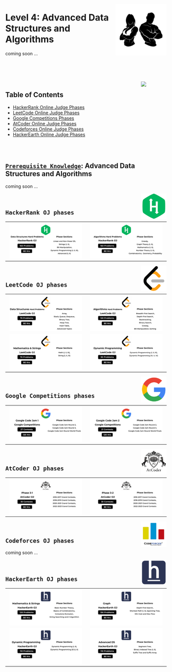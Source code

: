 <a href="/level-4/README.md"><img align="right" width="160" src="/logos/level-4.png"></img></a>

# Level 4: Advanced Data Structures and Algorithms
coming soon ...

<br><br>

<br>
<picture><img align="right" width="80" src="https://github.com/cs-MohamedAyman/cs-MohamedAyman/blob/master/repos-icons/agenda.png"></img></picture>

## Table of Contents
  * [HackerRank Online Judge Phases](#hackerrank-oj-phases)
  * [LeetCode Online Judge Phases](#leetcode-oj-phases)
  * [Google Competitions Phases](#google-competitions-phases)
  * [AtCoder Online Judge Phases](#atcoder-oj-phases)
  * [Codeforces Online Judge Phases](#codeforces-oj-phases)
  * [HackerEarth Online Judge Phases](#hackerearth-oj-phases)

<br><br>

## [`Prerequisite Knowledge`](https://github.com/cs-MohamedAyman/computer-science-trainings/blob/master/advanced-data-structures-and-algorithms/README.md): Advanced Data Structures and Algorithms

coming soon ...

<picture><img align="right" width="80" src="/logos/hackerrank.png"></img></picture>
<br>

## `HackerRank OJ phases`

<table>
    <tbody>
        <tr>
<td align="center"><a href="/level-4/hackerrank/data-structures-hard-problems/README.md"><img width="95%" src="/logos/hackerrank-09.png"></img></a></td>
<td align="center"><a href="/level-4/hackerrank/algorithms-hard-problems/README.md">     <img width="95%" src="/logos/hackerrank-10.png"></img></a></td>
        </tr>
    </tbody>
</table>

<picture><img align="right" width="80" src="/logos/leetcode.png"></img></picture>
<br>

## `LeetCode OJ phases`

<table>
    <tbody>
        <tr>
<td align="center"><a href="/level-4/leetcode/data-structures-hard-problems/README.md"><img width="95%" src="/logos/leetcode-13.png"></img></a></td>
<td align="center"><a href="/level-4/leetcode/algorithms-hard-problems/README.md">     <img width="95%" src="/logos/leetcode-14.png"></img></a></td>
        </tr>
        <tr>
<td align="center"><a href="/level-4/leetcode/mathematics-strings/README.md">          <img width="95%" src="/logos/leetcode-15.png"></img></a></td>
<td align="center"><a href="/level-4/leetcode/dynamic-programming/README.md">          <img width="95%" src="/logos/leetcode-16.png"></img></a></td>
        </tr>
    </tbody>
</table>

<picture><img align="right" width="80" src="/logos/googlecompetitions.png"></img></picture>
<br>

## `Google Competitions phases`

<table>
    <tbody>
        <tr>
<td align="center"><a href="/level-4/googlecompetitions/codejam-1/README.md">          <img width="95%" src="/logos/googlecompetitions-05.png"></img></a></td>
<td align="center"><a href="/level-4/googlecompetitions/codejam-2/README.md">          <img width="95%" src="/logos/googlecompetitions-06.png"></img></a></td>
        </tr>
    </tbody>
</table>

<picture><img align="right" width="80" src="/logos/atcoder.png"></img></picture>
<br>

## `AtCoder OJ phases`

<table>
    <tbody>
        <tr>
<td align="center"><a href="/level-4/atcoder/phase-3-1/README.md">                     <img width="95%" src="/logos/atcoder-07.png"></img></a></td>
<td align="center"><a href="/level-4/atcoder/phase-3-2/README.md">                     <img width="95%" src="/logos/atcoder-08.png"></img></a></td>
        </tr>
    </tbody>
</table>

<picture><img align="right" width="80" src="/logos/codeforces.png"></img></picture>
<br>

## `Codeforces OJ phases`

coming soon ...

<picture><img align="right" width="80" src="/logos/hackerearth.png"></img></picture>
<br>

## `HackerEarth OJ phases`

<table>
    <tbody>
        <tr>
<td align="center"><a href="/level-4/hackerearth/mathematics-strings/README.md">       <img width="95%" src="/logos/hackerearth-10.png"></img></a></td>
<td align="center"><a href="/level-4/hackerearth/graph/README.md">                     <img width="95%" src="/logos/hackerearth-12.png"></img></a></td>
        </tr>
        <tr>
<td align="center"><a href="/level-4/hackerearth/dynamic-programming/README.md">       <img width="95%" src="/logos/hackerearth-14.png"></img></a></td>
<td align="center"><a href="/level-4/hackerearth/advanced-data-structures/README.md">  <img width="95%" src="/logos/hackerearth-16.png"></img></a></td>
        </tr>
    </tbody>
</table>
